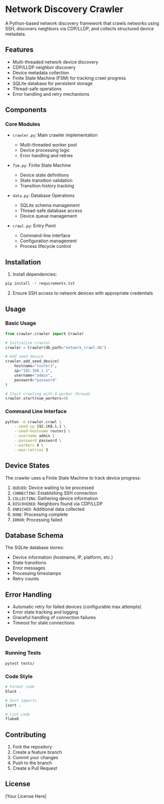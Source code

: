 # Network Discovery Crawler

A Python-based network discovery framework that crawls networks using SSH, discovers neighbors via CDP/LLDP, and collects structured device metadata.

## Features

- Multi-threaded network device discovery
- CDP/LLDP neighbor discovery
- Device metadata collection
- Finite State Machine (FSM) for tracking crawl progress
- SQLite database for persistent storage
- Thread-safe operations
- Error handling and retry mechanisms

## Components

### Core Modules

- `crawler.py`: Main crawler implementation
  - Multi-threaded worker pool
  - Device processing logic
  - Error handling and retries

- `fsm.py`: Finite State Machine
  - Device state definitions
  - State transition validation
  - Transition history tracking

- `data.py`: Database Operations
  - SQLite schema management
  - Thread-safe database access
  - Device queue management

- `crawl.py`: Entry Point
  - Command-line interface
  - Configuration management
  - Process lifecycle control

## Installation

1. Install dependencies:
```bash
pip install -r requirements.txt
```

2. Ensure SSH access to network devices with appropriate credentials

## Usage

### Basic Usage

```python
from crawler.crawler import Crawler

# Initialize crawler
crawler = Crawler(db_path="network_crawl.db")

# Add seed device
crawler.add_seed_device(
    hostname="router1",
    ip="192.168.1.1",
    username="admin",
    password="password"
)

# Start crawling with 4 worker threads
crawler.start(num_workers=4)
```

### Command Line Interface

```bash
python -m crawler.crawl \
    --seed-ip 192.168.1.1 \
    --seed-hostname router1 \
    --username admin \
    --password password \
    --workers 4 \
    --max-retries 3
```

## Device States

The crawler uses a Finite State Machine to track device progress:

1. `QUEUED`: Device waiting to be processed
2. `CONNECTING`: Establishing SSH connection
3. `COLLECTING`: Gathering device information
4. `DISCOVERED`: Neighbors found via CDP/LLDP
5. `ENRICHED`: Additional data collected
6. `DONE`: Processing complete
7. `ERROR`: Processing failed

## Database Schema

The SQLite database stores:

- Device information (hostname, IP, platform, etc.)
- State transitions
- Error messages
- Processing timestamps
- Retry counts

## Error Handling

- Automatic retry for failed devices (configurable max attempts)
- Error state tracking and logging
- Graceful handling of connection failures
- Timeout for stale connections

## Development

### Running Tests

```bash
pytest tests/
```

### Code Style

```bash
# Format code
black .

# Sort imports
isort .

# Lint code
flake8
```

## Contributing

1. Fork the repository
2. Create a feature branch
3. Commit your changes
4. Push to the branch
5. Create a Pull Request

## License

[Your License Here] 
